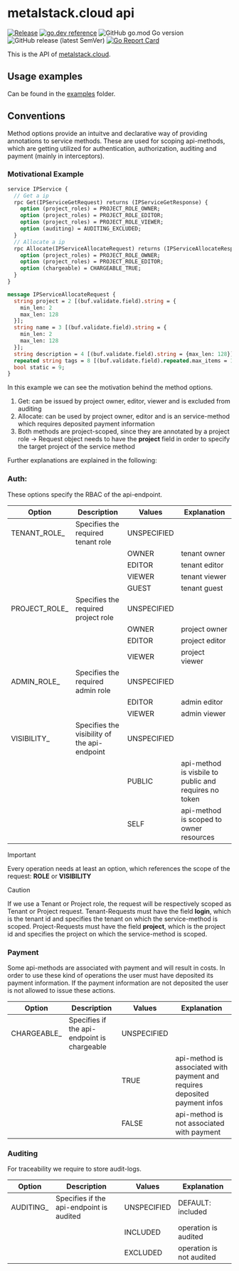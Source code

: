 # metalstack.cloud api

[![Release](https://github.com/metal-stack-cloud/api/actions/workflows/main.yml/badge.svg)](https://github.com/metal-stack-cloud/api/actions/workflows/main.yml) [![go.dev reference](https://img.shields.io/badge/go.dev-reference-007d9c?logo=go&logoColor=white&style=flat-square)](https://pkg.go.dev/github.com/metal-stack-cloud/api) ![GitHub go.mod Go version](https://img.shields.io/github/go-mod/go-version/metal-stack-cloud/api) ![GitHub release (latest SemVer)](https://img.shields.io/github/v/release/metal-stack-cloud/api) [![Go Report Card](https://goreportcard.com/badge/github.com/metal-stack-cloud/api)](https://goreportcard.com/report/github.com/metal-stack-cloud/api)

This is the API of [metalstack.cloud](https://metalstack.cloud).

## Usage examples

Can be found in the [examples](examples/) folder.

## Conventions

Method options provide an intuitve and declarative way of providing annotations to service methods.
These are used for scoping api-methods, which are getting utilized for authentication, authorization, auditing and payment (mainly in interceptors).

### Motivational Example

```proto
service IPService {
  // Get a ip
  rpc Get(IPServiceGetRequest) returns (IPServiceGetResponse) {
    option (project_roles) = PROJECT_ROLE_OWNER;
    option (project_roles) = PROJECT_ROLE_EDITOR;
    option (project_roles) = PROJECT_ROLE_VIEWER;
    option (auditing) = AUDITING_EXCLUDED;
  }
  // Allocate a ip
  rpc Allocate(IPServiceAllocateRequest) returns (IPServiceAllocateResponse) {
    option (project_roles) = PROJECT_ROLE_OWNER;
    option (project_roles) = PROJECT_ROLE_EDITOR;
    option (chargeable) = CHARGEABLE_TRUE;
  }
}

message IPServiceAllocateRequest {
  string project = 2 [(buf.validate.field).string = {
    min_len: 2
    max_len: 128
  }];
  string name = 3 [(buf.validate.field).string = {
    min_len: 2
    max_len: 128
  }];
  string description = 4 [(buf.validate.field).string = {max_len: 128}];
  repeated string tags = 8 [(buf.validate.field).repeated.max_items = 100];
  bool static = 9;
}
```

In this example we can see the motivation behind the method options.

1. Get: can be issued by project owner, editor, viewer and is excluded from auditing
2. Allocate: can be used by project owner, editor and is an service-method which requires deposited payment information
3. Both methods are project-scoped, since they are annotated by a project role -> Request object needs to have the **project** field in order to specify the target project of the service method

Further explanations are explained in the following:

### Auth:

These options specify the RBAC of the api-endpoint.

| Option         | Description                                  | Values      | Explanation                                           |
| -------------- | -------------------------------------------- | ----------- | ----------------------------------------------------- |
| TENANT_ROLE\_  | Specifies the required tenant role           | UNSPECIFIED |                                                       |
|                |                                              | OWNER       | tenant owner                                          |
|                |                                              | EDITOR      | tenant editor                                         |
|                |                                              | VIEWER      | tenant viewer                                         |
|                |                                              | GUEST       | tenant guest                                          |
| PROJECT_ROLE\_ | Specifies the required project role          | UNSPECIFIED |                                                       |
|                |                                              | OWNER       | project owner                                         |
|                |                                              | EDITOR      | project editor                                        |
|                |                                              | VIEWER      | project viewer                                        |
| ADMIN_ROLE\_   | Specifies the required admin role            | UNSPECIFIED |                                                       |
|                |                                              | EDITOR      | admin editor                                          |
|                |                                              | VIEWER      | admin viewer                                          |
| VISIBILITY\_   | Specifies the visibility of the api-endpoint | UNSPECIFIED |                                                       |
|                |                                              | PUBLIC      | api-method is visbile to public and requires no token |
|                |                                              | SELF        | api-method is scoped to owner resources               |

> [!IMPORTANT]
>
> Every operation needs at least an option, which references the scope of the request: **ROLE** or **VISIBILITY**

> [!CAUTION]
>
> If we use a Tenant or Project role, the request will be respectively scoped as Tenant or Project request.
> Tenant-Requests must have the field **login**, which is the tenant id and specifies the tenant on which the service-method is scoped.
> Project-Requests must have the field **project**, which is the project id and specifies the project on which the service-method is scoped.

### Payment

Some api-methods are associated with payment and will result in costs. In order to use these kind of operations the user must have deposited its payment information.
If the payment information are not deposited the user is not allowed to issue these actions.

| Option       | Description                                 | Values      | Explanation                                                                |
| ------------ | ------------------------------------------- | ----------- | -------------------------------------------------------------------------- |
| CHARGEABLE\_ | Specifies if the api-endpoint is chargeable | UNSPECIFIED |                                                                            |
|              |                                             | TRUE        | api-method is associated with payment and requires deposited payment infos |
|              |                                             | FALSE       | api-method is not associated with payment                                  |

### Auditing

For traceability we require to store audit-logs.

| Option     | Description                              | Values      | Explanation              |
| ---------- | ---------------------------------------- | ----------- | ------------------------ |
| AUDITING\_ | Specifies if the api-endpoint is audited | UNSPECIFIED | DEFAULT: included        |
|            |                                          | INCLUDED    | operation is audited     |
|            |                                          | EXCLUDED    | operation is not audited |
